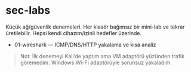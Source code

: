 # sec-labs

Küçük ağ/güvenlik denemeleri. Her klasör bağımsız bir mini-lab ve tekrar üretilebilir.
Hepsi kendi cihazım/izinli hedefler üzerinde.

- 01-wireshark — ICMP/DNS/HTTP yakalama ve kısa analiz

> Not: İlk denemeyi Kali’de yaptım ama VM adaptörü yüzünden trafik göremedim.
> Windows Wi-Fi adaptörüyle sorunsuz yakaladım.